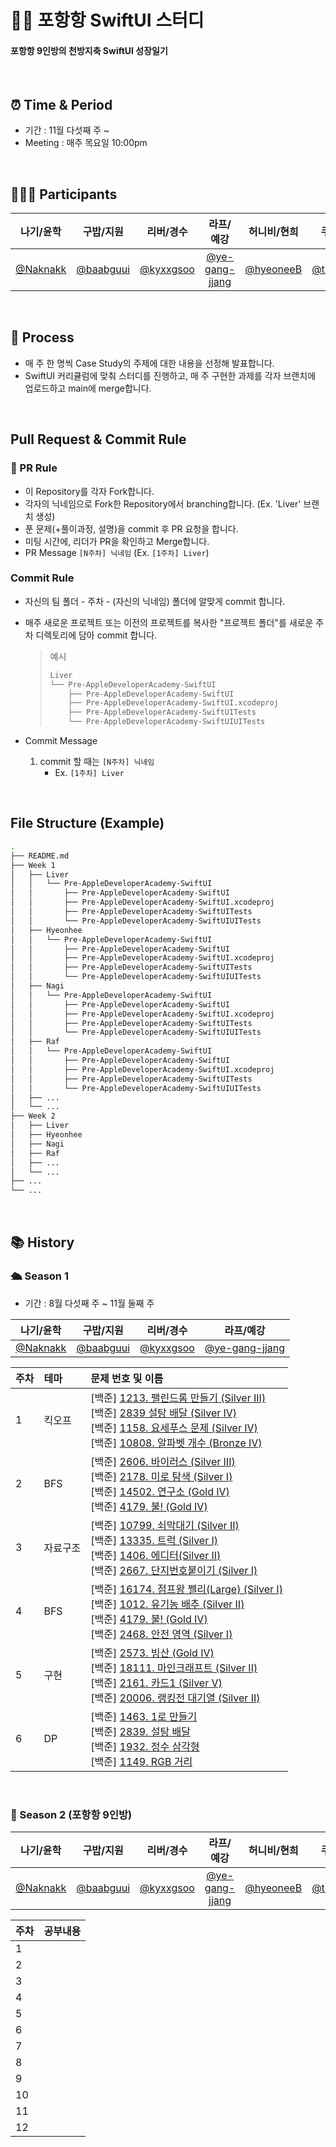 # 👊🏻 포항항 SwiftUI 스터디

#### 포항항 9인방의 천방지축 SwiftUI 성장일기

<br/>

## ⏰ Time & Period

- 기간 : 11월 다섯째 주 ~
- Meeting : 매주 목요일 10:00pm

<br/>

## 🧑🏻‍💻 Participants

|나기/윤학|구밥/지원|리버/경수|라프/예강|허니비/현희|쿠키/민준|롭/수진|윤/윤기|지나/진아|
|:----:|:----:|:----:|:----:|:----:|:----:|:----:|:----:|:----:|
|<a href="https://github.com/Naknakk">@Naknakk</a>|<a href="https://github.com/baabguui">@baabguui</a>|<a href="https://github.com/kyxxgsoo">@kyxxgsoo</a>|<a href="https://github.com/ye-gang-jjang">@ye-gang-jjang</a>|<a href="https://github.com/hyeonheebee">@hyeoneeB</a>|<a href="https://github.com/thinkySide">@thinkySide</a>|<a href="https://github.com/Jinjinjinzin">@Jinjinjinzin</a>|<a href="https://github.com/YunKi-H">@YunKi-H</a>|<a href="https://github.com/l1004ga">@l1004ga</a>|

<br/>

## 📖 Process
- 매 주 한 명씩 Case Study의 주제에 대한 내용을 선정해 발표합니다.
- SwiftUI 커리큘럼에 맞춰 스터디를 진행하고, 매 주 구현한 과제를 각자 브랜치에 업로드하고 main에 merge합니다.

<br/>

## Pull Request & Commit Rule


### 📌 PR Rule

- 이 Repository를 각자 Fork합니다.
- 각자의 닉네임으로 Fork한 Repository에서 branching합니다. (Ex. 'Liver' 브랜치 생성)
- 푼 문제(+풀이과정, 설명)을 commit 후 PR 요청을 합니다.
- 미팅 시간에, 리더가 PR을 확인하고 Merge합니다.
- PR Message
  `[N주차] 닉네임` (Ex. `[1주차] Liver`)

### Commit Rule

- 자신의 팀 폴더 - 주차 - (자신의 닉네임) 폴더에 알맞게 commit 합니다.
- 매주 새로운 프로젝트 또는 이전의 프로젝트를 복사한 "프로젝트 폴더"를 새로운 주차 디렉토리에 담아 commit 합니다.

  > 예시
  >
  > ```bash
  > Liver
  > └── Pre-AppleDeveloperAcademy-SwiftUI
  >     ├── Pre-AppleDeveloperAcademy-SwiftUI
  >     ├── Pre-AppleDeveloperAcademy-SwiftUI.xcodeproj
  >     ├── Pre-AppleDeveloperAcademy-SwiftUITests
  >     └── Pre-AppleDeveloperAcademy-SwiftUIUITests
  > ```

- Commit Message
  1. commit 할 때는 `[N주차] 닉네임`
     - Ex. `[1주차] Liver`

<br />

## File Structure (Example)

```bash
.
├── README.md
├── Week 1
│   ├── Liver
│   │   └── Pre-AppleDeveloperAcademy-SwiftUI
│   │       ├── Pre-AppleDeveloperAcademy-SwiftUI
│   │       ├── Pre-AppleDeveloperAcademy-SwiftUI.xcodeproj
│   │       ├── Pre-AppleDeveloperAcademy-SwiftUITests
│   │       └── Pre-AppleDeveloperAcademy-SwiftUIUITests
│   ├── Hyeonhee
│   │   └── Pre-AppleDeveloperAcademy-SwiftUI
│   │       ├── Pre-AppleDeveloperAcademy-SwiftUI
│   │       ├── Pre-AppleDeveloperAcademy-SwiftUI.xcodeproj
│   │       ├── Pre-AppleDeveloperAcademy-SwiftUITests
│   │       └── Pre-AppleDeveloperAcademy-SwiftUIUITests
│   ├── Nagi
│   │   └── Pre-AppleDeveloperAcademy-SwiftUI
│   │       ├── Pre-AppleDeveloperAcademy-SwiftUI
│   │       ├── Pre-AppleDeveloperAcademy-SwiftUI.xcodeproj
│   │       ├── Pre-AppleDeveloperAcademy-SwiftUITests
│   │       └── Pre-AppleDeveloperAcademy-SwiftUIUITests
│   ├── Raf
│   │   └── Pre-AppleDeveloperAcademy-SwiftUI
│   │       ├── Pre-AppleDeveloperAcademy-SwiftUI
│   │       ├── Pre-AppleDeveloperAcademy-SwiftUI.xcodeproj
│   │       ├── Pre-AppleDeveloperAcademy-SwiftUITests
│   │       └── Pre-AppleDeveloperAcademy-SwiftUIUITests
│   ├── ...
│   └── ...
├── Week 2
│   ├── Liver
│   ├── Hyeonhee
│   ├── Nagi
│   ├── Raf
│   ├── ...
│   └── ...
├── ...
└── ...
```

<br/>


## 📚 History

### 🛳️ Season 1

- 기간 : 8월 다섯째 주 ~ 11월 둘째 주

|나기/윤학|구밥/지원|리버/경수|라프/예강|
|:----:|:----:|:----:|:----:|
|<a href="https://github.com/Naknakk">@Naknakk</a>|<a href="https://github.com/baabguui">@baabguui</a>|<a href="https://github.com/kyxxgsoo">@kyxxgsoo</a>|<a href="https://github.com/ye-gang-jjang">@ye-gang-jjang</a>|

| 주차 | 테마                                                       | 문제 번호 및 이름                                                |
| :--- | :------------------------------------------------------- | :----------------------------------------------------------- |
| 1    | 킥오프                                                     | [백준] [1213. 팰린드롬 만들기 (Silver III)](https://www.acmicpc.net/problem/1213)<br/> [백준] [2839 설탕 배달 (Silver IV)](https://www.acmicpc.net/problem/2839)<br/> [백준] [1158. 요세푸스 문제 (Silver IV)](https://www.acmicpc.net/problem/1158)<br/> [백준] [10808. 알파벳 개수 (Bronze IV)](https://www.acmicpc.net/problem/10808) |
| 2    | BFS                                                      | [백준] [2606. 바이러스 (Silver III)](https://www.acmicpc.net/problem/2606)<br/> [백준] [2178. 미로 탐색 (Silver I)](https://www.acmicpc.net/problem/2178)<br/> [백준] [14502. 연구소 (Gold IV)](https://www.acmicpc.net/problem/14502)<br/> [백준] [4179. 불! (Gold IV)](https://www.acmicpc.net/problem/4179) |
| 3    | 자료구조                                                   | [백준] [10799. 쇠막대기 (Silver II)](https://www.acmicpc.net/problem/10799)<br/> [백준] [13335. 트럭 (Silver I)](https://www.acmicpc.net/problem/13335)<br/> [백준] [1406. 에디터(Silver II)](https://www.acmicpc.net/problem/1406)<br/> [백준] [2667. 단지번호붙이기 (Silver I)](https://www.acmicpc.net/problem/2667) |
| 4    | BFS                                                      | [백준] [16174. 점프왕 쩰리(Large) (Silver I)](https://www.acmicpc.net/problem/16174)<br/> [백준] [1012. 유기농 배추 (Silver II)](https://www.acmicpc.net/problem/1012)<br/> [백준] [4179. 불! (Gold IV)](https://www.acmicpc.net/problem/4179)<br/> [백준] [2468. 안전 영역 (Silver I)](https://www.acmicpc.net/problem/2468) |
| 5    | 구현                                                      | [백준] [2573. 빙산 (Gold IV)](https://www.acmicpc.net/problem/2573)<br/> [백준] [18111. 마인크래프트 (Silver II)](https://www.acmicpc.net/problem/18111)<br/> [백준] [2161. 카드1 (Silver V)](https://www.acmicpc.net/problem/2161)<br/> [백준] [20006. 랭킹전 대기열 (Silver II)](https://www.acmicpc.net/problem/20006) |
| 6    | DP                                                       | [백준] [1463. 1로 만들기](https://www.acmicpc.net/problem/1463)<br/> [백준] [2839. 설탕 배달](https://www.acmicpc.net/problem/2839)<br/> [백준] [1932. 정수 삼각형](https://www.acmicpc.net/problem/1932)<br/> [백준] [1149. RGB 거리](https://www.acmicpc.net/problem/1149) |

<br/>

### 🌊 Season 2 (포항항 9인방)

|나기/윤학|구밥/지원|리버/경수|라프/예강|허니비/현희|쿠키/민준|롭/수진|윤/윤기|지나/진아|
|:----:|:----:|:----:|:----:|:----:|:----:|:----:|:----:|:----:|
|<a href="https://github.com/Naknakk">@Naknakk</a>|<a href="https://github.com/baabguui">@baabguui</a>|<a href="https://github.com/kyxxgsoo">@kyxxgsoo</a>|<a href="https://github.com/ye-gang-jjang">@ye-gang-jjang</a>|<a href="https://github.com/hyeonheebee">@hyeoneeB</a>|<a href="https://github.com/thinkySide">@thinkySide</a>|<a href="https://github.com/Jinjinjinzin">@Jinjinjinzin</a>|<a href="https://github.com/YunKi-H">@YunKi-H</a>|<a href="https://github.com/l1004ga">@l1004ga</a>|

| 주차  | 공부내용                                                   |
| :--- | :------------------------------------------------------- |
| 1    |                                                          |
| 2    |                                                          |
| 3    |                                                          |
| 4    |                                                          |
| 5    |                                                          |
| 6    |                                                          |
| 7    |                                                          |
| 8    |                                                          |
| 9    |                                                          |
| 10   |                                                          |
| 11   |                                                          |
| 12   |                                                          |
